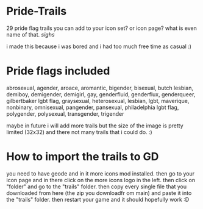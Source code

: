# Pride-Trails
29 pride flag trails you can add to your icon set? or icon page? what is even name of that. *sighs*

i made this because i was bored and i had too much free time as casual :)


# Pride flags included
abrosexual, agender, aroace, aromantic, bigender, bisexual, butch lesbian, demiboy, demigender, demigirl, gay, genderfluid, genderflux, genderqueer, gilbertbaker lgbt flag, graysexual, heterosexual, lesbian, lgbt, maverique, nonbinary, omnisexual, pangender, pansexual, philadelphia lgbt flag, polygender, polysexual, transgender, trigender

maybe in future i will add more trails but the size of the image is pretty limited (32x32) and there not many trails that i could do. :)

# How to import the trails to GD
you need to have geode and in it more icons mod installed. then go to your icon page and in there click on the more icons logo in the left. then click on "folder" and go to the "trails" folder. then copy every single file that you downloaded from here (the zip you downloadfr om main) and paste it into the "trails" folder. then restart your game and it should hopefully work :D

